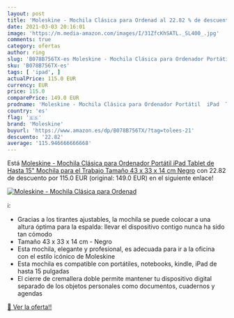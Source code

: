 ```yaml
---
layout: post
title: 'Moleskine - Mochila Clásica para Ordenad al 22.82 % de descuento'
date: 2021-03-03 20:16:01
image: 'https://m.media-amazon.com/images/I/31ZfcKhSATL._SL400_.jpg'
comments: true
category: ofertas
author: ring
slug: 'B078B756TX-es Moleskine - Mochila Clásica para Ordenador Portátil iPad...'
sku: 'B078B756TX-es'
tags: [ 'ipad', ]
actualPrice: 115.0 EUR
currency: EUR
price: 115.0
comparePrice: 149.0 EUR
prodname: 'Moleskine - Mochila Clásica para Ordenador Portátil  iPad  Tablet de Hasta 15"  Mochila para el Trabajo  Tamaño 43 x 33 x 14 cm  Negro'
country: 'es'
flag: '🇪🇸'
brand: 'Moleskine'
buyurl: 'https://www.amazon.es/dp/B078B756TX/?tag=tolees-21'
descuento: '22.82'
average: '115.946666666668'
---
```


Está [Moleskine - Mochila Clásica para Ordenador Portátil  iPad  Tablet de Hasta 15"  Mochila para el Trabajo  Tamaño 43 x 33 x 14 cm  Negro](https://www.amazon.es/dp/B078B756TX/?tag=tolees-21) con 22.82 de descuento por 115.0 EUR (original: 149.0 EUR) en el siguiente enlace!

[![Moleskine - Mochila Clásica para Ordenad](https://m.media-amazon.com/images/I/31ZfcKhSATL._SL400_.jpg)](https://www.amazon.es/dp/B078B756TX/?tag=tolees-21)

ℹ️:

- Gracias a los tirantes ajustables, la mochila se puede colocar a una altura óptima para la espalda: llevar el dispositivo contigo nunca ha sido tan cómodo
- Tamaño 43 x 33 x 14 cm - Negro
- Esta mochila, elegante y profesional, es adecuada para ir a la oficina con el estilo icónico de Moleskine
- Esta mochila es compatible con portátiles, notebooks, kindle, iPad de hasta 15 pulgadas
- El cierre de cremallera doble permite mantener tu dispositivo digital separado de los objetos personales como documentos, cuadernos y agendas

[🛒 Ver la oferta!!](https://www.amazon.es/dp/B078B756TX/?tag=tolees-21)
